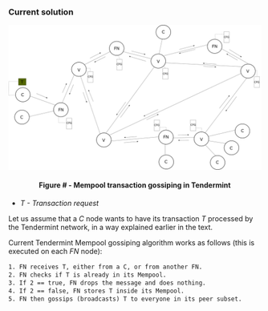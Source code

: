 ### Current solution

![](https://github.com/lukamiletic95/papers/blob/master/images/fig3.png)
<div align='center'> 
	<h4>Figure # - Mempool transaction gossiping in Tendermint</h4>
</div>

* *T - Transaction request*

Let us assume that a *C* node wants to have its transaction *T* processed by the Tendermint network, in a way explained earlier in the text.

Current Tendermint Mempool gossiping algorithm works as follows (this is executed on each *FN* node):

	1. FN receives T, either from a C, or from another FN.
	2. FN checks if T is already in its Mempool.
	3. If 2 == true, FN drops the message and does nothing.
	4. If 2 == false, FN stores T inside its Mempool.
	5. FN then gossips (broadcasts) T to everyone in its peer subset.
	


<!--stackedit_data:
eyJoaXN0b3J5IjpbNDQ0OTg3MTU2LDExNTM3MDY0MjYsLTEyNj
EzMTIzNjMsNTI0MDMzNTA0LDE4OTY0MjQzNjgsLTExNjI3MzAw
NjYsLTM5MzEyNTMzMiwzMTM0NzEyNzRdfQ==
-->